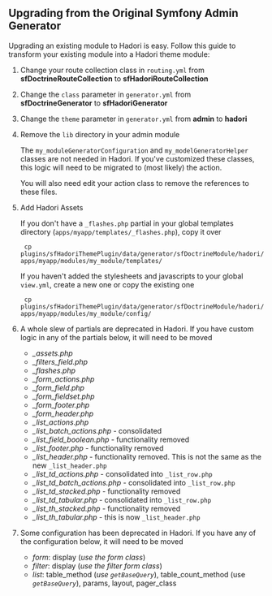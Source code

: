 Upgrading from the Original Symfony Admin Generator
---------------------------------------------------

Upgrading an existing module to Hadori is easy.  Follow this guide to transform your existing module into a Hadori theme module:

1. Change your route collection class in `routing.yml` from **sfDoctrineRouteCollection** to **sfHadoriRouteCollection**

2. Change the `class` parameter in `generator.yml` from **sfDoctrineGenerator** to **sfHadoriGenerator**

3. Change the `theme` parameter in `generator.yml` from **admin** to **hadori**

4. Remove the `lib` directory in your admin module

    The `my_moduleGeneratorConfiguration` and `my_modelGeneratorHelper` classes are not needed in Hadori.  If you've customized these
    classes, this logic will need to be migrated to (most likely) the action.
    
    You will also need edit your action class to remove the references to these files.
        
5. Add Hadori Assets
  
    If you don't have a `_flashes.php` partial in your global templates directory (`apps/myapp/templates/_flashes.php`), copy it over

        cp plugins/sfHadoriThemePlugin/data/generator/sfDoctrineModule/hadori/templates/_flashes.php apps/myapp/modules/my_module/templates/

    If you haven't added the stylesheets and javascripts to your global `view.yml`, create a new one or copy the existing one

        cp plugins/sfHadoriThemePlugin/data/generator/sfDoctrineModule/hadori/skeleton/config/view.yml apps/myapp/modules/my_module/config/

6. A whole slew of partials are deprecated in Hadori.  If you have custom logic in any of the partials below, it will need to be moved

    - *\_assets.php*
    - *\_filters\_field.php*
    - *\_flashes.php*
    - *\_form\_actions.php*
    - *\_form\_field.php*
    - *\_form\_fieldset.php*
    - *\_form\_footer.php*
    - *\_form\_header.php*
    - *\_list\_actions.php*
    - *\_list\_batch\_actions.php* - consolidated
    - *\_list\_field\_boolean.php* - functionality removed
    - *\_list\_footer.php* - functionality removed
    - *\_list\_header.php* - functionality removed.  This is not the same as the new `_list_header.php`
    - *\_list\_td\_actions.php* - consolidated into `_list_row.php`
    - *\_list\_td\_batch\_actions.php* - consolidated into `_list_row.php`
    - *\_list\_td\_stacked.php* - functionality removed
    - *\_list\_td\_tabular.php* - consolidated into `_list_row.php`
    - *\_list\_th\_stacked.php* - functionality removed
    - *\_list\_th\_tabular.php* - this is now `_list_header.php`
    
7. Some configuration has been deprecated in Hadori.  If you have any of the configuration below, it will need to be moved

    - *form*: display (*use the form class*)
    - *filter*: display (*use the filter form class*)
    - *list*: table\_method (*use `getBaseQuery`*), table\_count\_method (use *`getBaseQuery`*), params, layout, pager\_class
